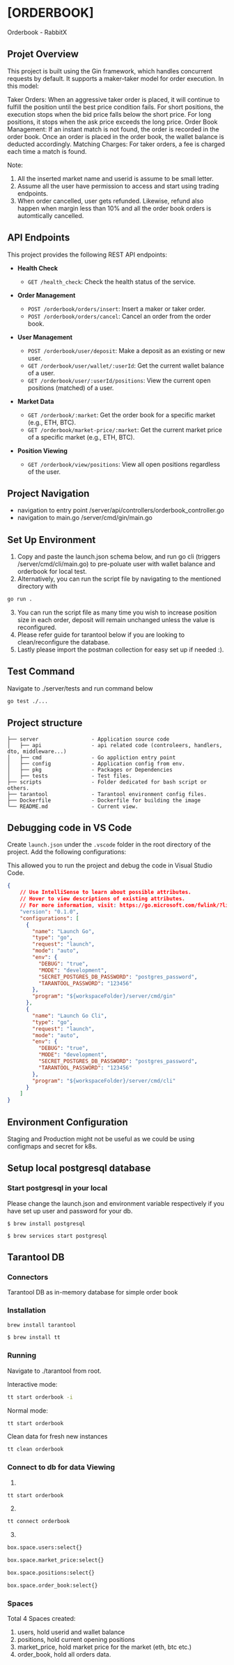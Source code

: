 # [ORDERBOOK]

Orderbook - RabbitX

## Projet Overview

This project is built using the Gin framework, which handles concurrent requests by default. It supports a maker-taker model for order execution. In this model:

Taker Orders: When an aggressive taker order is placed, it will continue to fulfill the position until the best price condition fails. For short positions, the execution stops when the bid price falls below the short price. For long positions, it stops when the ask price exceeds the long price.
Order Book Management: If an instant match is not found, the order is recorded in the order book. Once an order is placed in the order book, the wallet balance is deducted accordingly.
Matching Charges: For taker orders, a fee is charged each time a match is found.

Note:
1. All the inserted market name and userid is assume to be small letter.
2. Assume all the user have permission to access and start using trading endpoints.
3. When order cancelled, user gets refunded. Likewise, refund also happen when margin less than 10% and all the order book orders is automtically cancelled.

## API Endpoints

This project provides the following REST API endpoints:

- **Health Check**
  - `GET /health_check`: Check the health status of the service.

- **Order Management**
  - `POST /orderbook/orders/insert`: Insert a maker or taker order.
  - `POST /orderbook/orders/cancel`: Cancel an order from the order book.

- **User Management**
  - `POST /orderbook/user/deposit`: Make a deposit as an existing or new user.
  - `GET /orderbook/user/wallet/:userId`: Get the current wallet balance of a user.
  - `GET /orderbook/user/:userId/positions`: View the current open positions (matched) of a user.

- **Market Data**
  - `GET /orderbook/:market`: Get the order book for a specific market (e.g., ETH, BTC).
  - `GET /orderbook/market-price/:market`: Get the current market price of a specific market (e.g., ETH, BTC).

- **Position Viewing**
  - `GET /orderbook/view/positions`: View all open positions regardless of the user.


## Project Navigation
- navigation to entry point /server/api/controllers/orderbook_controller.go 
- navigation to main.go /server/cmd/gin/main.go

## Set Up Environment
1. Copy and paste the launch.json schema below, and run go cli (triggers /server/cmd/cli/main.go) to pre-poluate user with wallet balance and orderbook for local test.
2. Alternatively, you can run the script file by navigating to the mentioned directory with 
```sh
go run .
```
3. You can run the script file as many time you wish to increase position size in each order, deposit will remain unchanged unless the value is reconfigured.
4. Please refer guide for tarantool below if you are looking to clean/reconfigure the database.
5. Lastly please import the postman collection for easy set up if needed :).

## Test Command

Navigate to ./server/tests and run command below

```sh
go test ./...
```

## Project structure

    ├── server                 - Application source code
    │   ├── api                - api related code (controleers, handlers, dto, middleware...)
    │   ├── cmd                - Go appliction entry point
    │   ├── config             - Application config from env.
    │   ├── pkg                - Packages or Dependencies
    │   ├── tests              - Test files.  
    ├── scripts                - Folder dedicated for bash script or others.
    ├── tarantool              - Tarantool environment config files.
    ├── Dockerfile             - Dockerfile for building the image
    └── README.md              - Current view.

## Debugging code in VS Code

Create `launch.json` under the `.vscode` folder in the root directory of the project. Add the following configurations:

This allowed you to run the project and debug the code in Visual Studio Code.

```json
{
    // Use IntelliSense to learn about possible attributes.
    // Hover to view descriptions of existing attributes.
    // For more information, visit: https://go.microsoft.com/fwlink/?linkid=830387
    "version": "0.1.0",
    "configurations": [
      {
        "name": "Launch Go",
        "type": "go",
        "request": "launch",
        "mode": "auto",
        "env": {
          "DEBUG": "true",
          "MODE": "development",
          "SECRET_POSTGRES_DB_PASSWORD": "postgres_password",
          "TARANTOOL_PASSWORD": "123456"
        },
        "program": "${workspaceFolder}/server/cmd/gin"
      },
      {
        "name": "Launch Go Cli",
        "type": "go",
        "request": "launch",
        "mode": "auto",
        "env": {
          "DEBUG": "true",
          "MODE": "development",
          "SECRET_POSTGRES_DB_PASSWORD": "postgres_password",
          "TARANTOOL_PASSWORD": "123456"
        },
        "program": "${workspaceFolder}/server/cmd/cli"
      }
    ]
}
```
## Environment Configuration

Staging and Production might not be useful as we could be using configmaps and secret for k8s.

## Setup local postgresql database

### Start postgresql in your local

Please change the launch.json and environment variable respectively if you have set up user and password for your db.

```shell
$ brew install postgresql

$ brew services start postgresql
```

## Tarantool DB
### Connectors

Tarantool DB as in-memory database for simple order book

### Installation
```sh
brew install tarantool
```

```sh
$ brew install tt
```
### Running
Navigate to ./tarantool from root.

Interactive mode:
```sh
tt start orderbook -i
```

Normal mode:
```sh
tt start orderbook
```

Clean data for fresh new instances
```sh
tt clean orderbook
```

### Connect to db for data Viewing
1. 
```sh
tt start orderbook
```

2.
```sh
tt connect orderbook
```

3.
```sh
box.space.users:select{}
```
```sh
box.space.market_price:select{}
```
```sh
box.space.positions:select{}
```
```sh
box.space.order_book:select{}
```

### Spaces
Total 4 Spaces created:
1. users, hold userid and wallet balance
2. positions, hold current opening positions
3. market_price, hold market price for the market (eth, btc etc.)
4. order_book, hold all orders data.

